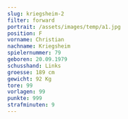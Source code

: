 ```yaml
---
slug: kriegsheim-2
filter: forward
portrait: /assets/images/temp/a1.jpg
position: F
vorname: Christian
nachname: Kriegsheim
spielernummer: 79
geboren: 20.09.1979
schusshand: Links
groesse: 189 cm
gewicht: 92 Kg
tore: 99
vorlagen: 99
punkte: 999
strafminuten: 9
---
```

